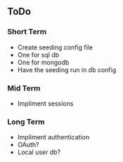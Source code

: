 ## ToDo

### Short Term
- Create seeding config file
 - One for sql db
 - One for mongodb
- Have the seeding run in db config

### Mid Term
- Impliment sessions

### Long Term
- Impliment authentication
 - OAuth?
 - Local user db?